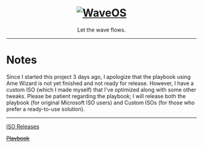 <h1 align="center">
  <a href="https:/github.com/khuza08/WaveOS" target="_blank"><img src="https://github.com/khuza08/wavekit/blob/main/banner/bannerv1.png" alt="WaveOS"></a>
</h1>

<p align="center">Let the wave flows.</p>

---
<h1>Notes</h1>

<p>
Since I started this project 3 days ago, I apologize that the playbook using Ame Wizard is not yet finished and not ready for release. However, I have a custom ISO (which I made myself) that I've optimized along with some other tweaks. Please be patient regarding the playbook; I will release both the playbook (for original Microsoft ISO users) and Custom ISOs (for those who prefer a ready-to-use solution).
</p>

---

<p><a href="#">ISO Releases</a></p>
<p><a href="#"><s>Playbook</s></a></p>

